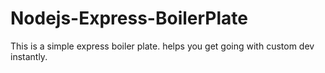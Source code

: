 # Nodejs-Express-BoilerPlate

This is a simple express boiler plate.
helps you get going with custom dev instantly. 
